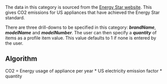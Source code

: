 The data in this category is sourced from the [Energy Star
website](http://www.energystar.gov/index.cfm?fuseaction=find_a_product.showProductGroup&pgw_code=PS).
This gives CO2 emissions for US appliances that have achieved the Energy
Star standard.

There are three drill-downs to be specified in this category:
***brandName***, ***modelName*** and ***modelNumber***. The user can
then specify a ***quantity*** of items as a profile item value. This
value defaults to 1 if none is entered by the user.

## Algorithm

CO2 = Energy usage of appliance per year \* US electricity emission
factor \* quantity
